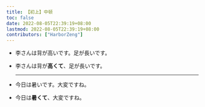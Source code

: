 ```yaml
---
title: 【初上】中顿
toc: false
date: 2022-08-05T22:39:19+08:00
lastmod: 2022-08-05T22:39:19+08:00
contributors: ["HarborZeng"]
---
```


- 李さんは背が高いです。足が長いです。
- 李さんは背が**高くて**、足が長いです。

  ---

- 今日は暑いです。大変ですね。
- 今日は**暑くて**、大変ですね。

